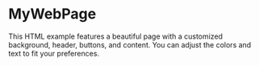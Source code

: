 # MyWebPage
This HTML example features a beautiful page with a customized background, header, buttons, and content. You can adjust the colors and text to fit your preferences.
